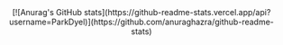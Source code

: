 <div align="center">
[![Anurag's GitHub stats](https://github-readme-stats.vercel.app/api?username=ParkDyel)](https://github.com/anuraghazra/github-readme-stats)
</div>
